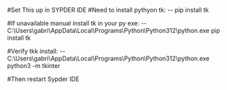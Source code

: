 #Set This up in SYPDER IDE
#Need to install pythyon tk:
-- pip install tk

#If unavailable manual install tk in your py exe:
-- C:\Users\gabri\AppData\Local\Programs\Python\Python312\python.exe pip install tk

#Verify tkk install:
-- C:\Users\gabri\AppData\Local\Programs\Python\Python312\python.exe  python3 -m tkinter

#Then restart Sypder IDE
